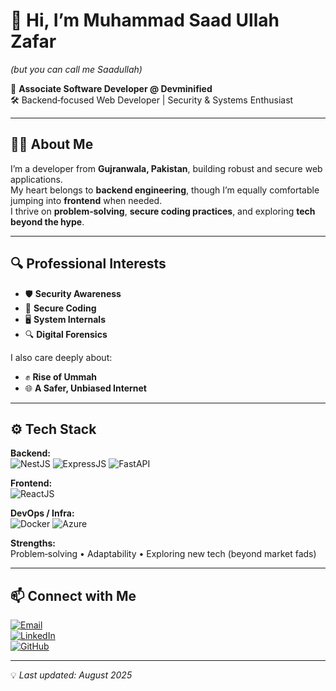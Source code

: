 # 👋 Hi, I’m Muhammad Saad Ullah Zafar  
*(but you can call me Saadullah)*

🚀 **Associate Software Developer @ Devminified**  
🛠 Backend‑focused Web Developer | Security & Systems Enthusiast

---

## 🧑‍💻 About Me
I’m a developer from **Gujranwala, Pakistan**, building robust and secure web applications.  
My heart belongs to **backend engineering**, though I’m equally comfortable jumping into **frontend** when needed.  
I thrive on **problem‑solving**, **secure coding practices**, and exploring **tech beyond the hype**.

---

## 🔍 Professional Interests
- 🛡 **Security Awareness**
- 🧩 **Secure Coding**
- 🖥 **System Internals**
- 🔍 **Digital Forensics**

I also care deeply about:
- ✊ **Rise of Ummah**
- 🌐 **A Safer, Unbiased Internet**

---

## ⚙️ Tech Stack

**Backend:**  
![NestJS](https://img.shields.io/badge/NestJS-E0234E?style=for-the-badge&logo=nestjs&logoColor=white)
![ExpressJS](https://img.shields.io/badge/ExpressJS-000000?style=for-the-badge&logo=express&logoColor=white)
![FastAPI](https://img.shields.io/badge/FastAPI-009688?style=for-the-badge&logo=fastapi&logoColor=white)

**Frontend:**  
![ReactJS](https://img.shields.io/badge/ReactJS-20232A?style=for-the-badge&logo=react&logoColor=61DAFB)

**DevOps / Infra:**  
![Docker](https://img.shields.io/badge/Docker-2496ED?style=for-the-badge&logo=docker&logoColor=white)
![Azure](https://img.shields.io/badge/Azure-0078D4?style=for-the-badge&logo=microsoftazure&logoColor=white)

**Strengths:**  
Problem‑solving • Adaptability • Exploring new tech (beyond market fads)

---

## 📫 Connect with Me
[![Email](https://img.shields.io/badge/Email-saadullahmughal4%40gmail.com-red?style=for-the-badge&logo=gmail&logoColor=white)](mailto:saadullahmughal4@gmail.com)  
[![LinkedIn](https://img.shields.io/badge/LinkedIn-saadullah--mughal-0A66C2?style=for-the-badge&logo=linkedin&logoColor=white)](https://www.linkedin.com/in/saadullah-mughal/)  
[![GitHub](https://img.shields.io/badge/GitHub-saadullahmughal-181717?style=for-the-badge&logo=github&logoColor=white)](https://github.com/saadullahmughal)

---

💡 *Last updated: August 2025*
